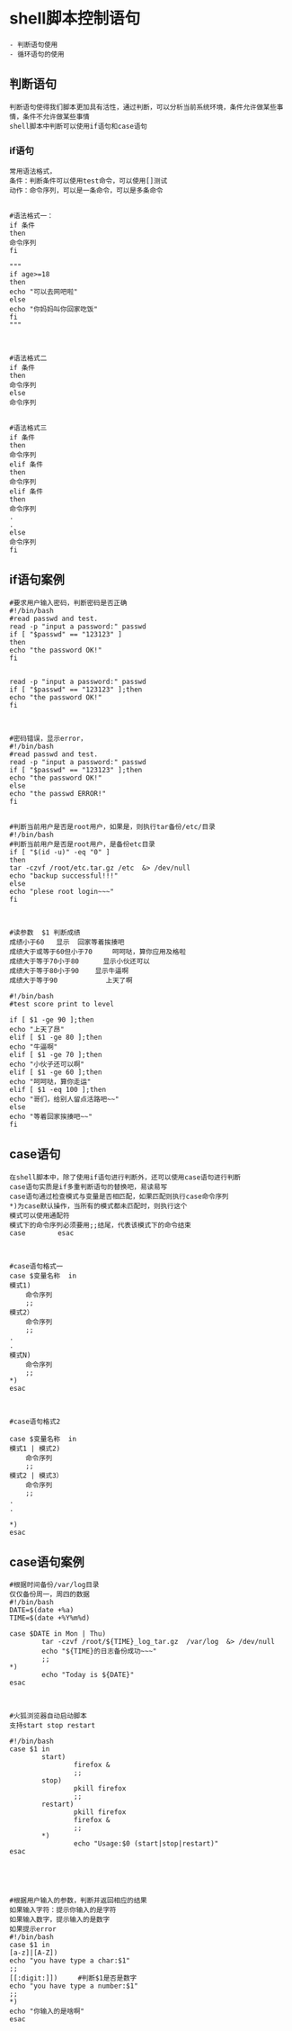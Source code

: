 # shell脚本控制语句
	- 判断语句使用
	- 循环语句的使用




## 判断语句
	判断语句使得我们脚本更加具有活性，通过判断，可以分析当前系统环境，条件允许做某些事情，条件不允许做某些事情
	shell脚本中判断可以使用if语句和case语句



### if语句
	常用语法格式，
	条件：判断条件可以使用test命令，可以使用[]测试
	动作：命令序列，可以是一条命令，可以是多条命令
	

	#语法格式一：
	if 条件
	then	
	命令序列
	fi

	"""
	if age>=18
	then
	echo "可以去网吧啦"
	else
	echo "你妈妈叫你回家吃饭"
	fi
	"""



	#语法格式二
	if 条件
	then
	命令序列
	else
	命令序列


	#语法格式三
	if 条件
	then
	命令序列
	elif 条件
	then
	命令序列
	elif 条件
	then
	命令序列
	.
	.
	else
	命令序列
	fi




## if语句案例
	
	#要求用户输入密码，判断密码是否正确
	#!/bin/bash
	#read passwd and test.
	read -p "input a password:" passwd
	if [ "$passwd" == "123123" ]
	then
	echo "the password OK!"
	fi


	read -p "input a password:" passwd
	if [ "$passwd" == "123123" ];then
	echo "the password OK!"
	fi



	#密码错误，显示error，
	#!/bin/bash
	#read passwd and test.
	read -p "input a password:" passwd
	if [ "$passwd" == "123123" ];then
	echo "the password OK!"
	else
	echo "the passwd ERROR!"
	fi
		

	#判断当前用户是否是root用户，如果是，则执行tar备份/etc/目录
	#!/bin/bash
	#判断当前用户是否是root用户，是备份etc目录
	if [ "$(id -u)" -eq "0" ]
	then
	tar -czvf /root/etc.tar.gz /etc  &> /dev/null
	echo "backup successful!!!"
	else
	echo "plese root login~~~"
	fi



	#读参数  $1 判断成绩
	成绩小于60   显示  回家等着挨揍吧
	成绩大于或等于60但小于70     呵呵哒，算你应用及格啦
	成绩大于等于70小于80	  显示小伙还可以
	成绩大于等于80小于90    显示牛逼啊
	成绩大于等于90			上天了啊

	#!/bin/bash
	#test score print to level
	
	if [ $1 -ge 90 ];then
	echo "上天了昂"
	elif [ $1 -ge 80 ];then
	echo "牛逼啊"
	elif [ $1 -ge 70 ];then
	echo "小伙子还可以啊"
	elif [ $1 -ge 60 ];then
	echo "呵呵哒，算你走运"
	elif [ $1 -eq 100 ];then
	echo "哥们，给别人留点活路吧~~"
	else
	echo "等着回家挨揍吧~~"
	fi






## case语句
	在shell脚本中，除了使用if语句进行判断外，还可以使用case语句进行判断
	case语句实质是if多重判断语句的替换吧，易读易写
	case语句通过检查模式与变量是否相匹配，如果匹配则执行case命令序列
	*)为case默认操作，当所有的模式都未匹配时，则执行这个
	模式可以使用通配符
	模式下的命令序列必须要用;;结尾，代表该模式下的命令结束
	case        esac



	#case语句格式一
	case $变量名称  in
	模式1)
		命令序列
		;;
	模式2）
		命令序列
		;;
	.
	.
	模式N)
		命令序列
		;;
	*)
	esac



	#case语句格式2
	
	case $变量名称  in
	模式1 | 模式2)
		命令序列
		;;
	模式2 | 模式3）
		命令序列
		;;
	.
	.

	*)
	esac



	

## case语句案例
	
	#根据时间备份/var/log目录
	仅仅备份周一，周四的数据
	#!/bin/bash
	DATE=$(date +%a)
	TIME=$(date +%Y%m%d)
	
	case $DATE in Mon | Thu)
	        tar -czvf /root/${TIME}_log_tar.gz  /var/log  &> /dev/null
	        echo "${TIME}的日志备份成功~~~"
	        ;;
	*)
	        echo "Today is ${DATE}"
	esac



	#火狐浏览器自动启动脚本
	支持start stop restart
	
	#!/bin/bash
	case $1 in
	        start)
	                firefox &
	                ;;
	        stop)
	                pkill firefox
	                ;;
	        restart)
	                pkill firefox
	                firefox &
	                ;;
	        *)
	                echo "Usage:$0 (start|stop|restart)"
	esac





	#根据用户输入的参数，判断并返回相应的结果
	如果输入字符：提示你输入的是字符
	如果输入数字，提示输入的是数字
	如果提示error
	#!/bin/bash
	case $1 in
	[a-z]|[A-Z])
	echo "you have type a char:$1"
	;;
	[[:digit:]])     #判断$1是否是数字
	echo "you have type a number:$1"
	;;
	*)
	echo "你输入的是啥啊"
	esac

